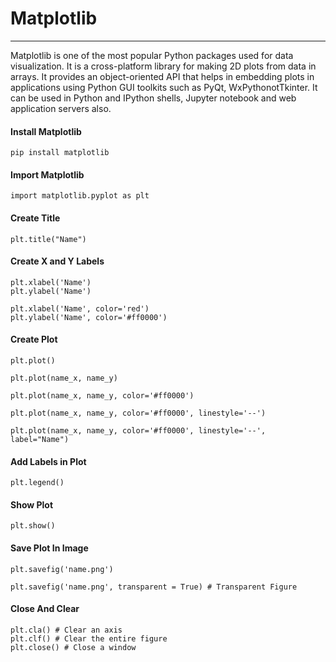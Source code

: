 # Matplotlib
---

Matplotlib is one of the most popular Python packages used for data visualization. It is a cross-platform library for making 2D plots from data in arrays. It provides an object-oriented API that helps in embedding plots in applications using Python GUI toolkits such as PyQt, WxPythonotTkinter. It can be used in Python and IPython shells, Jupyter notebook and web application servers also.

#### Install Matplotlib 
~~~~
pip install matplotlib
~~~~

#### Import Matplotlib
~~~~
import matplotlib.pyplot as plt
~~~~

#### Create Title
~~~~
plt.title("Name")
~~~~

#### Create X and Y Labels
~~~~
plt.xlabel('Name')
plt.ylabel('Name')
~~~~
~~~~
plt.xlabel('Name', color='red')
plt.ylabel('Name', color='#ff0000')
~~~~

#### Create Plot
~~~~
plt.plot()
~~~~
~~~~
plt.plot(name_x, name_y)
~~~~
~~~~
plt.plot(name_x, name_y, color='#ff0000')
~~~~
~~~~
plt.plot(name_x, name_y, color='#ff0000', linestyle='--')
~~~~
~~~~
plt.plot(name_x, name_y, color='#ff0000', linestyle='--', label="Name")
~~~~

#### Add Labels in Plot
~~~~
plt.legend()
~~~~

#### Show Plot
~~~~
plt.show()
~~~~

#### Save Plot In Image
~~~~
plt.savefig('name.png')
~~~~
~~~~
plt.savefig('name.png', transparent = True) # Transparent Figure
~~~~

#### Close And Clear
~~~~
plt.cla() # Clear an axis
plt.clf() # Clear the entire figure
plt.close() # Close a window
~~~~